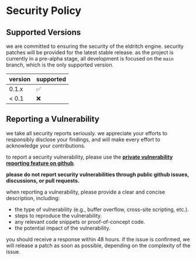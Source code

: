 # Security Policy

## Supported Versions

we are committed to ensuring the security of the eldritch engine. security patches will be provided for the latest stable release. as the project is currently in a pre-alpha stage, all development is focused on the `main` branch, which is the only supported version.

| version | supported          |
| ------- | ------------------ |
| 0.1.x   | :white_check_mark: |
| < 0.1   | :x:                |

## Reporting a Vulnerability

we take all security reports seriously. we appreciate your efforts to responsibly disclose your findings, and will make every effort to acknowledge your contributions.

to report a security vulnerability, please use the **[private vulnerability reporting feature on github](https://github.com/desplmfao/eldritch/security/advisories/new)**.

**please do not report security vulnerabilities through public github issues, discussions, or pull requests.**

when reporting a vulnerability, please provide a clear and concise description, including:

*   the type of vulnerability (e.g., buffer overflow, cross-site scripting, etc.).
*   steps to reproduce the vulnerability.
*   any relevant code snippets or proof-of-concept code.
*   the potential impact of the vulnerability.

you should receive a response within 48 hours. if the issue is confirmed, we will release a patch as soon as possible, depending on the complexity of the issue.